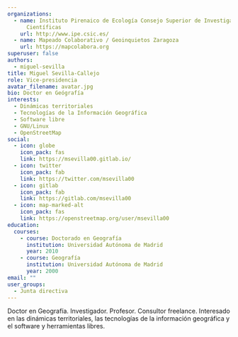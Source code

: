 ```yaml
---
organizations:
  - name: Instituto Pirenaico de Ecología Consejo Superior de Investigaciones
      Científicas
    url: http://www.ipe.csic.es/
  - name: Mapeado Colaborativo / Geoinquietos Zaragoza
    url: https://mapcolabora.org
superuser: false
authors:
  - miguel-sevilla
title: Miguel Sevilla-Callejo
role: Vice-presidencia
avatar_filename: avatar.jpg
bio: Doctor en Geógrafía
interests:
  - Dinámicas territoriales
  - Tecnologías de la Información Geográfica
  - Software libre
  - GNU/Linux
  - OpenStreetMap
social:
  - icon: globe
    icon_pack: fas
    link: https://msevilla00.gitlab.io/
  - icon: twitter
    icon_pack: fab
    link: https://twitter.com/msevilla00
  - icon: gitlab
    icon_pack: fab
    link: https://gitlab.com/msevilla00
  - icon: map-marked-alt
    icon_pack: fas
    link: https://openstreetmap.org/user/msevilla00
education:
  courses:
    - course: Doctorado en Geografía
      institution: Universidad Autónoma de Madrid
      year: 2010
    - course: Geografía
      institution: Universidad Autónoma de Madrid
      year: 2000
email: ""
user_groups:
  - Junta directiva
---
```


Doctor en Geografía. Investigador. Profesor. Consultor freelance. Interesado en las dinámicas territoriales, las tecnologías de la información geográfica y el software y herramientas libres.
